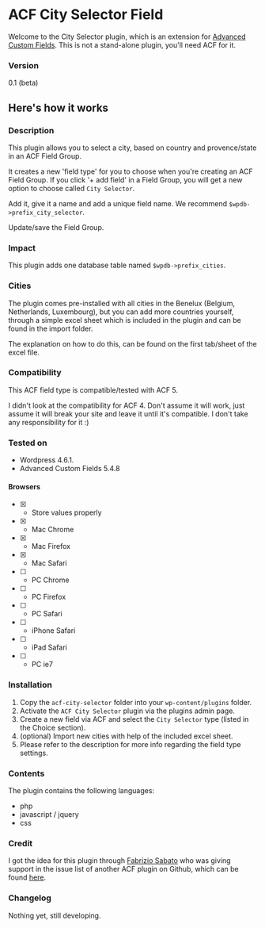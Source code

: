 # ACF City Selector Field

Welcome to the City Selector plugin, which is an extension for [Advanced Custom Fields](http://www.advancedcustomfields.com). This is not a stand-alone plugin, you'll need ACF for it.

### Version

0.1 (beta)

## Here's how it works

### Description

This plugin allows you to select a city, based on country and provence/state in an ACF Field Group.

It creates a new 'field type' for you to choose when you're creating an ACF Field Group. If you click '+ add field' in a Field Group, you will get a new option to choose called `City Selector`.

Add it, give it a name and add a unique field name. We recommend `$wpdb->prefix_city_selector`.

Update/save the Field Group.

### Impact

This plugin adds one database table named `$wpdb->prefix_cities`.

### Cities

The plugin comes pre-installed with all cities in the Benelux (Belgium, Netherlands, Luxembourg), but you can add more countries yourself, through a simple excel sheet which is included in the plugin and can be found in the import folder.

The explanation on how to do this, can be found on the first tab/sheet of the excel file.

### Compatibility

This ACF field type is compatible/tested with ACF 5.

I didn't look at the compatibility for ACF 4. Don't assume it will work, just assume it will break your site and leave it until it's compatible. I don't take any responsibility for it :)

### Tested on

* Wordpress 4.6.1.
* Advanced Custom Fields 5.4.8

#### Browsers
* [X] - Store values properly
* [X] - Mac Chrome
* [X] - Mac Firefox
* [X] - Mac Safari
* [ ] - PC Chrome
* [ ] - PC Firefox
* [ ] - PC Safari
* [ ] - iPhone Safari
* [ ] - iPad Safari
* [ ] - PC ie7

### Installation

1. Copy the `acf-city-selector` folder into your `wp-content/plugins` folder.
2. Activate the `ACF City Selector` plugin via the plugins admin page.
3. Create a new field via ACF and select the `City Selector` type (listed in the Choice section).
4. (optional) Import new cities with help of the included excel sheet.
5. Please refer to the description for more info regarding the field type settings.

### Contents

The plugin contains the following languages:
* php
* javascript / jquery
* css

### Credit

I got the idea for this plugin through [Fabrizio Sabato](https://github.com/fab01) who was giving support in the issue list of another ACF plugin  on Github, which can be found [here](http://www.deskema.it/en/articles/multi-level-country-state-city-cascading-select-wordpress).

### Changelog

Nothing yet, still developing.
